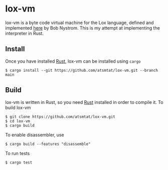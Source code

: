 # lox-vm

lox-vm is a byte code virtual machine for the Lox language, defined and implemented [here](https://craftinginterpreters.com/) by Bob Nystrom. This is my attempt at implementing the interpreter in Rust.


## Install ##
Once you have installed [Rust](https://www.rust-lang.org/tools/install), lox-vm can be installed using `cargo`
```
$ cargo install --git https://github.com/atsmtat/lox-vm.git --branch main
```

## Build ##
lox-vm is written in Rust, so you need [Rust](https://www.rust-lang.org/tools/install) installed in order to compile it.
To build lox-vm

```
$ git clone https://github.com/atsmtat/lox-vm.git
$ cd lox-vm
$ cargo build
```

To enable disassembler, use
```
$ cargo build --features "disassemble"
```

To run tests
```
$ cargo test
```
